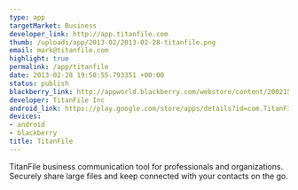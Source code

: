 ```yaml
--- 
type: app
targetMarket: Business
developer_link: http://app.titanfile.com
thumb: /uploads/app/2013-02/2013-02-28-titanfile.png
email: mark@titanfile.com
highlight: true
permalink: /app/titanfile
date: 2013-02-28 19:58:55.793351 +00:00
status: publish
blackberry_link: http://appworld.blackberry.com/webstore/content/20021571/?lang=en
developer: TitanFile Inc
android_link: https://play.google.com/store/apps/details?id=com.TitanFile
devices: 
- android
- blackberry
title: TitanFile
---
```


TitanFile business communication tool for professionals and organizations. Securely share large files and keep connected with your contacts on the go.
